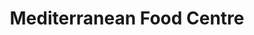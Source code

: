 ---
title: "Mediterranean Food Centre"
url: /croydon/mediterranean-food-centre/
shop: convenience
---
